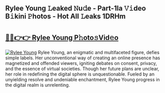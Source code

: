 ## Rylee Young 𝙻eaked 𝙽u𝚍e - Part-1la 𝚅𝚒deo B𝚒kini 𝙿hotos - Hot All 𝙻eaks 1DRHm

# <h2><a href="http://ld61bb7.urlbe.top/?page=Rylee+Young">🔗🔗👉👉 Rylee Young P𝚑oto𝚜Vid𝚎o</a></h2>

[![Rylee Young](https://i.imgur.com/eBuTRDB.gif)](http://ld61bb7.urlbe.top/?page=Rylee+Young)
Rylee Young, an enigmatic and multifaceted figure, defies simple labels. Her unconventional way of creating an online presence has magnetized and offended viewers, igniting debates on consent, privacy, and the essence of virtual societies. Though her future plans are unclear, her role in redefining the digital sphere is unquestionable. Fueled by an unyielding resolve and undeniable enchantment, Rylee Young progress in the digital realm is unrelenting.
